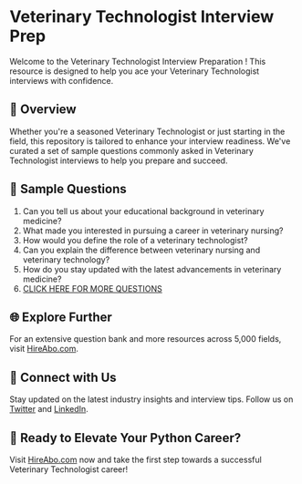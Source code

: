 # Veterinary Technologist Interview Prep

Welcome to the Veterinary Technologist Interview Preparation ! This resource is designed to help you ace your Veterinary Technologist interviews with confidence.

## 🚀 Overview

Whether you're a seasoned Veterinary Technologist or just starting in the field, this repository is tailored to enhance your interview readiness. We've curated a set of sample questions commonly asked in Veterinary Technologist interviews to help you prepare and succeed.

## 📝 Sample Questions

1. Can you tell us about your educational background in veterinary medicine?
2. What made you interested in pursuing a career in veterinary nursing?
3. How would you define the role of a veterinary technologist?
4. Can you explain the difference between veterinary nursing and veterinary technology?
5. How do you stay updated with the latest advancements in veterinary medicine?
6. [CLICK HERE FOR MORE QUESTIONS](https://hireabo.com/job/24_1_17/Veterinary%20Technologist)

## 🌐 Explore Further

For an extensive question bank and more resources across 5,000 fields, visit [HireAbo.com](https://www.hireabo.com).

## 📱 Connect with Us

Stay updated on the latest industry insights and interview tips. Follow us on [Twitter](https://twitter.com/hireabo) and [LinkedIn](https://www.linkedin.com/in/hire-abo-3609972a8/).

## 🚀 Ready to Elevate Your Python Career?

Visit [HireAbo.com](https://www.hireabo.com) now and take the first step towards a successful Veterinary Technologist career!
